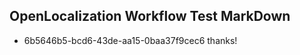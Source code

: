 ## OpenLocalization Workflow Test MarkDown
* 6b5646b5-bcd6-43de-aa15-0baa37f9cec6 thanks!

<!--HONumber=Jul16_HO3-->


